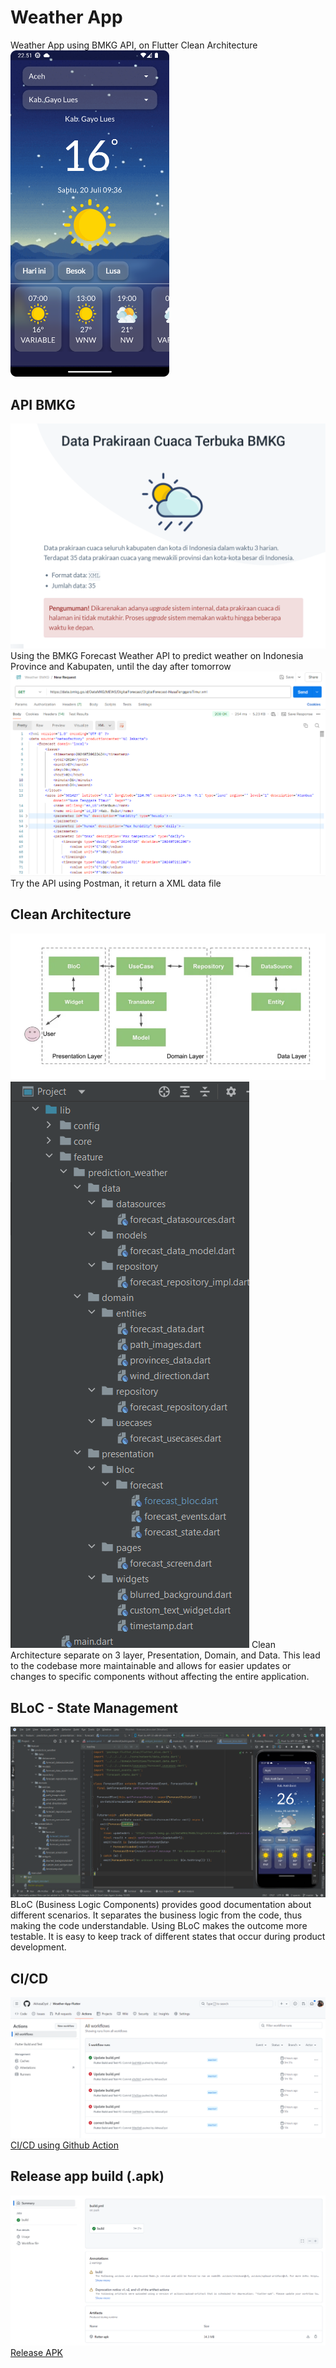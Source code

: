 # Weather App
Weather App using BMKG API, on Flutter Clean Architecture
<br>
<img src="https://raw.githubusercontent.com/AkhasaDyst/Weather-App-Flutter/master/assets/images/screen/ss.png" width="254"/>

## API BMKG
![API URL](https://raw.githubusercontent.com/AkhasaDyst/Weather-App-Flutter/master/assets/images/screen/url.png)
Using the BMKG Forecast Weather API to predict weather on Indonesia Province and Kabupaten, until the day after tomorrow
<br>
![Postman](https://raw.githubusercontent.com/AkhasaDyst/Weather-App-Flutter/master/assets/images/screen/postman.png)
Try the API using Postman, it return a XML data file

## Clean Architecture
![Clean Architecture](https://raw.githubusercontent.com/AkhasaDyst/Weather-App-Flutter/master/assets/images/screen/cleanarch.png)
![Structure Code](https://raw.githubusercontent.com/AkhasaDyst/Weather-App-Flutter/master/assets/images/screen/structure.png)
Clean Architecture separate on 3 layer, Presentation, Domain, and Data. This lead to the codebase more maintainable and allows for easier updates or changes to specific components without affecting the entire application.
<br>

## BLoC - State Management
![Clean Architecture](https://raw.githubusercontent.com/AkhasaDyst/Weather-App-Flutter/master/assets/images/screen/bloc.png)
BLoC (Business Logic Components) provides good documentation about different scenarios. It separates the business logic from the code, thus making the code understandable. Using BLoC makes the outcome more testable. It is easy to keep track of different states that occur during product development.
<br>

## CI/CD
![CI/CD](https://raw.githubusercontent.com/AkhasaDyst/Weather-App-Flutter/master/assets/images/screen/cicd.png)
[CI/CD using Github Action](https://github.com/AkhasaDyst/Weather-App-Flutter/actions)
<br>

## Release app build (.apk)
![Release APK](https://raw.githubusercontent.com/AkhasaDyst/Weather-App-Flutter/master/assets/images/screen/apk.png)
[Release APK](https://github.com/AkhasaDyst/Weather-App-Flutter/actions/runs/10686450804)
<br>




